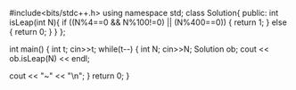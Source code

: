 #include<bits/stdc++.h> 
using namespace std;
class Solution{
public:
    int isLeap(int N){
        if ((N%4==0 && N%100!=0) || (N%400==0))
        {
            return 1;
        }
        else
        {
            return 0;
        }
    }
};

int main() 
{ 
    int t;
    cin>>t;
    while(t--)
    {
        int N;
        cin>>N;
        Solution ob;
        cout << ob.isLeap(N) << endl;
    
cout << "~" << "\n";
}
    return 0; 
}

